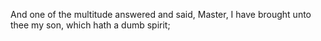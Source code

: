 And one of the multitude answered and said, Master, I have brought unto thee my son, which hath a dumb spirit;
